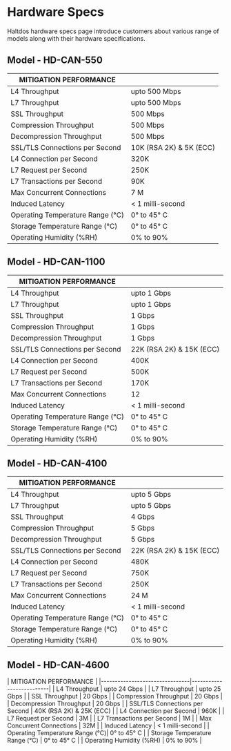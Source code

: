 # Hardware Specs
Haltdos hardware specs page introduce customers about various range of models along with their hardware specifications.


## Model - HD-CAN-550

| MITIGATION PERFORMANCE         |                         |
|--------------------------------|-------------------------|
| L4 Throughput                  | upto 500 Mbps           |
| L7 Throughput                  | upto 500 Mbps           |
| SSL Throughput                 | 500 Mbps                |
| Compression Throughput         | 500 Mbps                |
| Decompression Throughput       | 500 Mbps                |
| SSL/TLS Connections per Second | 10K (RSA 2K) & 5K (ECC) |
| L4 Connection per Second       | 320K                    |
| L7 Request per Second          | 250K                    |
| L7 Transactions per Second     | 90K                     |
| Max Concurrent Connections     | 7 M                     |
| Induced Latency                | < 1 milli-second        |
| Operating Temperature Range (°C)| 0° to 45° C             |
| Storage Temperature Range (°C)  | 0° to 45° C             |
| Operating Humidity (%RH)       | 0% to 90%               |


## Model - HD-CAN-1100 
| MITIGATION PERFORMANCE         |                          |
|--------------------------------|--------------------------|
| L4 Throughput                  | upto 1 Gbps              |
| L7 Throughput                  | upto 1 Gbps              |
| SSL Throughput                 | 1 Gbps                   |
| Compression Throughput         | 1 Gbps                   |
| Decompression Throughput       | 1 Gbps                   |
| SSL/TLS Connections per Second | 22K (RSA 2K) & 15K (ECC) |
| L4 Connection per Second       | 400K                     |
| L7 Request per Second          | 500K                     |
| L7 Transactions per Second     | 170K                     |
| Max Concurrent Connections     | 12                       |
| Induced Latency                | < 1 milli-second         |
| Operating Temperature Range (°C)| 0° to 45° C              |
| Storage Temperature Range (°C)  | 0° to 45° C              |
| Operating Humidity (%RH)       | 0% to 90%                |



## Model - HD-CAN-4100 
| MITIGATION PERFORMANCE         |                          |
|--------------------------------|--------------------------|
| L4 Throughput                  | upto 5 Gbps              |
| L7 Throughput                  | upto 5 Gbps              |
| SSL Throughput                 | 4 Gbps                   |
| Compression Throughput         | 5 Gbps                   |
| Decompression Throughput       | 5 Gbps                   |
| SSL/TLS Connections per Second | 22K (RSA 2K) & 15K (ECC) |
| L4 Connection per Second       | 480K                     |
| L7 Request per Second          | 750K                     |
| L7 Transactions per Second     | 250K                     |
| Max Concurrent Connections     | 24 M                     |
| Induced Latency                | < 1 milli-second         |
| Operating Temperature Range (°C)| 0° to 45° C             |
| Storage Temperature Range (°C)  | 0° to 45° C             |
| Operating Humidity (%RH)       | 0% to 90%               |



## Model - HD-CAN-4600
| MITIGATION PERFORMANCE                                    |
|--------------------------------|--------------------------|
| L4 Throughput                  | upto 24 Gbps              |
| L7 Throughput                  | upto 25 Gbps              |
| SSL Throughput                 | 20 Gbps                   |
| Compression Throughput         | 20 Gbps                   |
| Decompression Throughput       | 20 Gbps                   |
| SSL/TLS Connections per Second | 40K (RSA 2K) & 25K (ECC) |
| L4 Connection per Second       | 960K                     |
| L7 Request per Second          | 3M                     |
| L7 Transactions per Second     | 1M                     |
| Max Concurrent Connections     | 32M                       |
| Induced Latency                | < 1 milli-second         |
| Operating Temperature Range (°C)| 0° to 45° C             |
| Storage Temperature Range (°C)  | 0° to 45° C             |
| Operating Humidity (%RH)       | 0% to 90%               |

